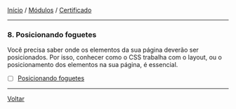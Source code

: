 [Início](https://github.com/Thalyalm/rocketseat-trilha-fundamentar) /
[Módulos](https://github.com/Thalyalm/rocketseat-trilha-fundamentar/tree/main/modulos) /
[Certificado](https://github.com/Thalyalm/rocketseat-trilha-fundamentar/tree/main/certificado)

---

### 8. Posicionando foguetes

Você precisa saber onde os elementos da sua página deverão ser posicionados. Por isso, conhecer como o CSS trabalha com o layout, ou o posicionamento dos elementos na sua página, é essencial.

- [ ] [Posicionando foguetes](https://github.com/Thalyalm/rocketseat-trilha-fundamentar/tree/main/modulos/posicionando-foguetes/posicionando-foguetes)

---

[Voltar](https://github.com/Thalyalm/rocketseat-trilha-fundamentar/tree/main/modulos)